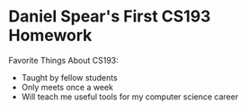 # Daniel Spear's First CS193 Homework

Favorite Things About CS193:
- Taught by fellow students
- Only meets once a week
- Will teach me useful tools for my computer science career
